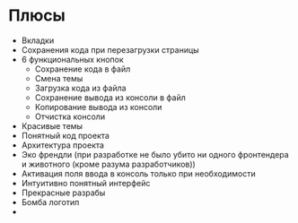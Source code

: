 # Плюсы
- Вкладки
- Сохранения кода при перезагрузки страницы
- 6 функциональных кнопок
	- Сохранение кода в файл
	- Смена темы
	- Загрузка кода из файла
	- Сохранение вывода из консоли в файл
	- Копирование вывода из консоли
	- Отчистка консоли
- Красивые темы
- Понятный код проекта
- Архитектура проекта
- Эко френдли (при разработке не было убито ни одного фронтендера и животного (кроме разума разработчиков))
- Активация поля ввода в консоль только при необходимости
- Интуитивно понятный интерфейс
- Прекрасные разрабы
- Бомба логотип
- 